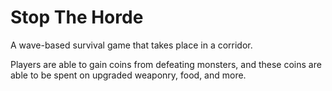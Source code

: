 # Stop The Horde
A wave-based survival game that takes place in a corridor.

Players are able to gain coins from defeating monsters, 
and these coins are able to be spent on upgraded weaponry, food, and more.